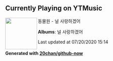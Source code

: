 ## Currently Playing on YTMusic

[<img align="left" width="100" src="https://lh3.googleusercontent.com/rz6SKjMvpUJeyflamaA1hBW_Se0fRoeZPjGiH2Kbn4noJENMV2hOpCuF141YRLmLXzeM280iATAXkVRL">](https://music.youtube.com/browse/MPREb_RFWwqxNxZ9x)

동물원 - 널 사랑하겠어

**Albums**: 널 사랑하겠어

Last updated at 07/20/2020 15:14

#### Generated with [20chan/github-now](https://github.com/20chan/github-now)


<!--
**20chan/20chan** is a ✨ _special_ ✨ repository because its `README.md` (this file) appears on your GitHub profile.

Here are some ideas to get you started:

- 🔭 I’m currently working on ...
- 🌱 I’m currently learning ...
- 👯 I’m looking to collaborate on ...
- 🤔 I’m looking for help with ...
- 💬 Ask me about ...
- 📫 How to reach me: ...
- 😄 Pronouns: ...
- ⚡ Fun fact: ...
-->
